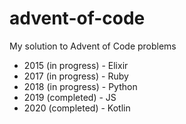# advent-of-code
My solution to Advent of Code problems

* 2015 (in progress) - Elixir
* 2017 (in progress) - Ruby
* 2018 (in progress) - Python
* 2019 (completed) - JS
* 2020 (completed) - Kotlin
